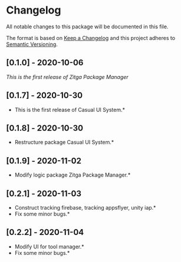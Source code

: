 # Changelog
All notable changes to this package will be documented in this file.

The format is based on [Keep a Changelog](http://keepachangelog.com/en/1.0.0/)
and this project adheres to [Semantic Versioning](http://semver.org/spec/v2.0.0.html).

## [0.1.0] - 2020-10-06

*This is the first release of Zitga Package Manager*

## [0.1.7] - 2020-10-30
 
* This is the first release of Casual UI System.*

## [0.1.8] - 2020-10-30
 
* Restructure package Casual UI System.*

## [0.1.9] - 2020-11-02
 
* Modify logic package Zitga Package Manager.*

## [0.2.1] - 2020-11-03
 
* Construct tracking firebase, tracking appsflyer, unity iap.*
* Fix some minor bugs.*

## [0.2.2] - 2020-11-04

* Modify UI for tool manager.*
* Fix some minor bugs.*